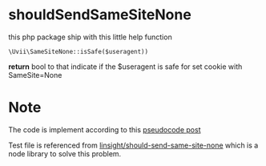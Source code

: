 # shouldSendSameSiteNone
this php package ship with this little help function
```
\Uvii\SameSiteNone::isSafe($useragent))
```
__return__ bool to that indicate if the $useragent is safe for set cookie with SameSite=None

# Note
The code is implement according to this [pseudocode post](https://www.chromium.org/updates/same-site/incompatible-clients)

Test file is referenced from [linsight/should-send-same-site-none](https://github.com/linsight/should-send-same-site-none/blob/master/README.md) which is a node library to solve this problem.
